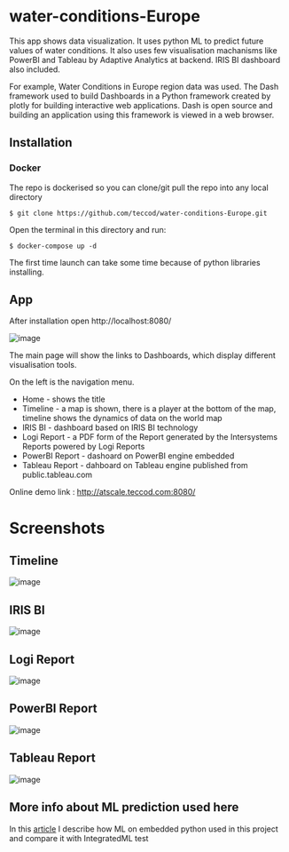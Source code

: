 # water-conditions-Europe

This app shows data visualization.
It uses python ML to predict future values of water conditions.
It also uses few visualisation machanisms like PowerBI and Tableau by Adaptive Analytics at backend.
IRIS BI dashboard also included.

For example, Water Conditions in Europe region data was used. 
The Dash framework used to build Dashboards in a Python framework created by plotly for building interactive web applications. 
Dash is open source and building an application using this framework is viewed in a web browser.

## Installation

### Docker
The repo is dockerised so you can  clone/git pull the repo into any local directory

```
$ git clone https://github.com/teccod/water-conditions-Europe.git
```

Open the terminal in this directory and run:

```
$ docker-compose up -d
```

The first time launch can take some time because of python libraries installing.

## App

After installation open http://localhost:8080/

![image](https://user-images.githubusercontent.com/41373877/170875959-cf9273ff-a2b4-42c0-9731-bce6f5351a4b.png)

The main page will show the links to Dashboards, which display different visualisation tools.

On the left is the navigation menu.

- Home - shows the title
- Timeline - a map is shown, there is a player at the bottom of the map, timeline shows the dynamics of data on the world map
- IRIS BI - dashboard based on IRIS BI technology
- Logi Report - a PDF form of the Report generated by the Intersystems Reports powered by Logi Reports
- PowerBI Report - dashoard on PowerBI engine embedded
- Tableau Report - dahboard on Tableau engine published from public.tableau.com

Online demo link : http://atscale.teccod.com:8080/

# Screenshots

## Timeline

![image](https://user-images.githubusercontent.com/41373877/170876352-1a6b14d7-3374-4ad7-8dea-4070c5b90d94.png)

## IRIS BI

![image](https://user-images.githubusercontent.com/41373877/170876397-f737be75-08ab-412e-b581-05c3a90686d9.png)

## Logi Report

![image](https://user-images.githubusercontent.com/41373877/170876440-7efc8b77-09f0-4af6-92f3-fa35adaeab60.png)

## PowerBI Report

![image](https://user-images.githubusercontent.com/41373877/170876471-52fd55ad-7ed0-4fe0-9231-132a03c8ac7e.png)

## Tableau Report

![image](https://user-images.githubusercontent.com/41373877/170876511-8694af1d-7210-4e58-bd65-514691c69211.png)

## More info about ML prediction used here

In this [article](https://community.intersystems.com/post/comparison-integrated-ml-and-handmade-neural-network-our-dataset) I describe how ML on embedded python used in this project and compare it with IntegratedML test


